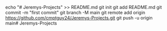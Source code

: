 echo "# Jeremys-Projects" >> README.md
git init
git add README.md
git commit -m "first commit"
git branch -M main
git remote add origin https://github.com/cmptguy24/Jeremys-Projects.git
git push -u origin main# Jeremys-Projects
